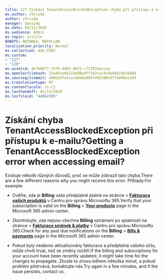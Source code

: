 ```yaml
---
title: 127 Získání TenantAccessBlockedException chyba při přístupu k e-mailu?
ms.author: chrisda
author: chrisda
manager: dansimp
ms.date: 04/21/2020
ms.audience: Admin
ms.topic: article
ROBOTS: NOINDEX, NOFOLLOW
localization_priority: Normal
ms.collection: Adm_O365
ms.custom:
- "127"
- "128"
ms.assetid: de7b6877-f3f9-4402-8072-c73783aaccaa
ms.openlocfilehash: 32ad81e9b1234d8adff3d2cac9c9e4b619e35688
ms.sourcegitcommit: a98b25fa3cac9ebba983f4932881d774880aca93
ms.translationtype: MT
ms.contentlocale: cs-CZ
ms.lasthandoff: 05/13/2020
ms.locfileid: "44062205"
---
```

# <a name="getting-a-tenantaccessblockedexception-error-when-accessing-email"></a><span data-ttu-id="946c2-102">Získání chyba TenantAccessBlockedException při přístupu k e-mailu?</span><span class="sxs-lookup"><span data-stu-id="946c2-102">Getting a TenantAccessBlockedException error when accessing email?</span></span>

<span data-ttu-id="946c2-103">Existuje několik různých důvodů, proč se může zobrazit tato chyba.</span><span class="sxs-lookup"><span data-stu-id="946c2-103">There are a few different reasons why you might receive this error.</span></span> <span data-ttu-id="946c2-104">Příklady:</span><span class="sxs-lookup"><span data-stu-id="946c2-104">For example:</span></span>

- <span data-ttu-id="946c2-105">Ověřte, zda je **Billing** vaše předplatné platné na stránce \> **[Fakturace vašich produktů](https://portal.office.com/adminportal/home#/subscriptions)** v Centru pro správu Microsoftu 365.</span><span class="sxs-lookup"><span data-stu-id="946c2-105">Verify that your subscription is valid on the **Billing** \> **[Your products](https://portal.office.com/adminportal/home#/subscriptions)** page in the Microsoft 365 admin center.</span></span>

- <span data-ttu-id="946c2-106">Zkontrolujte, zda nejsou všechna **Billing** oznámení po splatnosti na stránce \> **[Fakturace směnek & platby](https://portal.office.com/adminportal/home#/billoverview)** v Centru pro správu Microsoftu 365.</span><span class="sxs-lookup"><span data-stu-id="946c2-106">Check for any past due notifications on the **Billing** \> **[Bills & payments](https://portal.office.com/adminportal/home#/billoverview)** page in the Microsoft 365 admin center.</span></span>

- <span data-ttu-id="946c2-107">Pokud byly nedávno aktualizovány fakturace a předplatná vašeho účtu, může chvíli trvat, než se změny rozšíří.</span><span class="sxs-lookup"><span data-stu-id="946c2-107">If the billing and subscriptions for your account have been recently updated, it might take time for the changes to propagate.</span></span> <span data-ttu-id="946c2-108">Zkuste to znovu během několika minut, a pokud problém přetrvává, kontaktujte nás.</span><span class="sxs-lookup"><span data-stu-id="946c2-108">Try again in a few minutes, and if the issue persists, contact us.</span></span>
